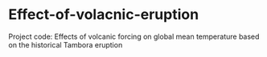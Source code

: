 # Effect-of-volacnic-eruption
Project code: Effects of volcanic forcing on global mean temperature based on the historical Tambora eruption
